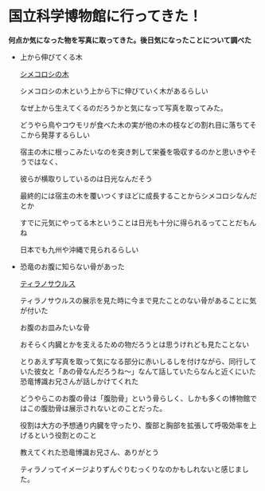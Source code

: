 # 国立科学博物館に行ってきた！
**何点か気になった物を写真に取ってきた。後日気になったことについて調べた**

- 上から伸びてくる木

    [シメコロシの木](./C3FC725B-D929-47B9-9231-DF7700683005.jpg)

    シメコロシの木という上から下に伸びていく木があるらしい
    
    なぜ上から生えてくるのだろうかと気になって写真を取ってみた。

    どうやら鳥やコウモリが食べた木の実が他の木の枝などの割れ目に落ちてそこから発芽するらしい

    宿主の木に根っこみたいなのを突き刺して栄養を吸収するのかと思いきやそうではなく、

    彼らが横取りしているのは日光なんだそう

    最終的には宿主の木を覆いつくすほどに成長することからシメコロシなんだとか

    すでに元気にやってる木ということは日光も十分に得られるってことだもんね

    日本でも九州や沖縄で見られるらしい


- 恐竜のお腹に知らない骨があった

    [ティラノサウルス](./C4D94B50-C6E4-4AD3-B635-D2AE03C90F1D.jpg)

    ティラノサウルスの展示を見た時に今まで見たことのない骨があることに気が付いた

    お腹のお皿みたいな骨

    おそらく内臓とかを支えるための物だろうとは思うけれども見たことない

    とりあえず写真を取って気になる部分に赤いしるしを付けながら、同行していた彼女と「あの骨なんだろうね～」なんて話していたらなんと近くにいた恐竜博識お兄さんが話しかけてくれた

    どうやらこのお腹の骨は「腹肋骨」という骨らしく、しかも多くの博物館ではこの腹肋骨は展示されないとのことだった。

    役割は大方の予想通り内臓を守ったり、腹部と胸部を拡張して呼吸効率を上げるという役割とのこと

    教えてくれた恐竜博識お兄さん、ありがとう

    ティラノってイメージよりずんぐりむっくりなのかもしれないと感じました。

